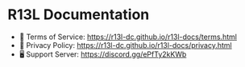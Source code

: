 # R13L Documentation
- 📄 Terms of Service: https://r13l-dc.github.io/r13l-docs/terms.html
- 🔐 Privacy Policy: https://r13l-dc.github.io/r13l-docs/privacy.html
- 🖥️ Support Server: https://discord.gg/ePfTy2kKWb
